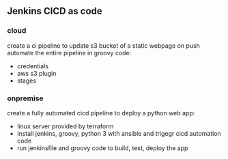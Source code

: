 ## Jenkins CICD as code
### cloud
create a ci pipeline to update s3 bucket of a static webpage on push \
automate the entire pipeline in groovy code:
- credentials
- aws s3 plugin
- stages

### onpremise
create a fully automated cicd pipeline to deploy a python web app:
- linux server provided by terraform
- install jenkins, groovy, python 3 with ansible and trigegr cicd automation code
- run jenkinsfile and groovy code to build, test, deploy the app
